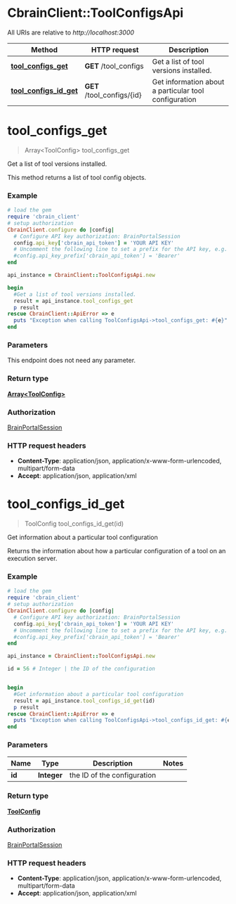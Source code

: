 # CbrainClient::ToolConfigsApi

All URIs are relative to *http://localhost:3000*

Method | HTTP request | Description
------------- | ------------- | -------------
[**tool_configs_get**](ToolConfigsApi.md#tool_configs_get) | **GET** /tool_configs | Get a list of tool versions installed.
[**tool_configs_id_get**](ToolConfigsApi.md#tool_configs_id_get) | **GET** /tool_configs/{id} | Get information about a particular tool configuration


# **tool_configs_get**
> Array&lt;ToolConfig&gt; tool_configs_get

Get a list of tool versions installed.

This method returns a list of tool config objects. 

### Example
```ruby
# load the gem
require 'cbrain_client'
# setup authorization
CbrainClient.configure do |config|
  # Configure API key authorization: BrainPortalSession
  config.api_key['cbrain_api_token'] = 'YOUR API KEY'
  # Uncomment the following line to set a prefix for the API key, e.g. 'Bearer' (defaults to nil)
  #config.api_key_prefix['cbrain_api_token'] = 'Bearer'
end

api_instance = CbrainClient::ToolConfigsApi.new

begin
  #Get a list of tool versions installed.
  result = api_instance.tool_configs_get
  p result
rescue CbrainClient::ApiError => e
  puts "Exception when calling ToolConfigsApi->tool_configs_get: #{e}"
end
```

### Parameters
This endpoint does not need any parameter.

### Return type

[**Array&lt;ToolConfig&gt;**](ToolConfig.md)

### Authorization

[BrainPortalSession](../README.md#BrainPortalSession)

### HTTP request headers

 - **Content-Type**: application/json, application/x-www-form-urlencoded, multipart/form-data
 - **Accept**: application/json, application/xml



# **tool_configs_id_get**
> ToolConfig tool_configs_id_get(id)

Get information about a particular tool configuration

Returns the information about how a particular configuration of a tool on an execution server. 

### Example
```ruby
# load the gem
require 'cbrain_client'
# setup authorization
CbrainClient.configure do |config|
  # Configure API key authorization: BrainPortalSession
  config.api_key['cbrain_api_token'] = 'YOUR API KEY'
  # Uncomment the following line to set a prefix for the API key, e.g. 'Bearer' (defaults to nil)
  #config.api_key_prefix['cbrain_api_token'] = 'Bearer'
end

api_instance = CbrainClient::ToolConfigsApi.new

id = 56 # Integer | the ID of the configuration


begin
  #Get information about a particular tool configuration
  result = api_instance.tool_configs_id_get(id)
  p result
rescue CbrainClient::ApiError => e
  puts "Exception when calling ToolConfigsApi->tool_configs_id_get: #{e}"
end
```

### Parameters

Name | Type | Description  | Notes
------------- | ------------- | ------------- | -------------
 **id** | **Integer**| the ID of the configuration | 

### Return type

[**ToolConfig**](ToolConfig.md)

### Authorization

[BrainPortalSession](../README.md#BrainPortalSession)

### HTTP request headers

 - **Content-Type**: application/json, application/x-www-form-urlencoded, multipart/form-data
 - **Accept**: application/json, application/xml



